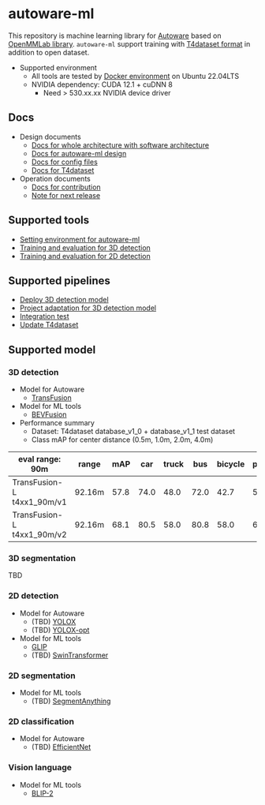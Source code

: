 # autoware-ml

This repository is machine learning library for [Autoware](https://github.com/autowarefoundation/autoware) based on [OpenMMLab library](https://github.com/open-mmlab).
`autoware-ml` support training with [T4dataset format](https://github.com/tier4/tier4_perception_dataset) in addition to open dataset.

- Supported environment
  - All tools are tested by [Docker environment](Dockerfile) on Ubuntu 22.04LTS
  - NVIDIA dependency: CUDA 12.1 + cuDNN 8
    - Need > 530.xx.xx NVIDIA device driver

## Docs

- Design documents
  - [Docs for whole architecture with software architecture](/docs/design/architecture.md)
  - [Docs for autoware-ml design](/docs/design/autoware_ml_design.md)
  - [Docs for config files](/docs/design/config.md)
  - [Docs for T4dataset](/docs/design/t4dataset.md)
- Operation documents
  - [Docs for contribution](/docs/operation/contribution.md)
  - [Note for next release](/docs/operation/release_note.md)

## Supported tools

- [Setting environment for autoware-ml](/tools/setting_environment/)
- [Training and evaluation for 3D detection](/tools/detection3d/)
- [Training and evaluation for 2D detection](/tools/detection2d/)

## Supported pipelines

- [Deploy 3D detection model](/pipelines/deploy_detection3d/)
- [Project adaptation for 3D detection model](/pipelines/project_adaptation_detection3d/)
- [Integration test](/pipelines/test_integration/)
- [Update T4dataset](/pipelines/update_t4dataset/)

## Supported model
### 3D detection

- Model for Autoware
  - [TransFusion](projects/TransFusion/)
- Model for ML tools
  - [BEVFusion](projects/BEVFusion/)
- Performance summary
  - Dataset: T4dataset database_v1_0 + database_v1_1 test dataset
  - Class mAP for center distance (0.5m, 1.0m, 2.0m, 4.0m)

| eval range: 90m            | range  | mAP  | car  | truck | bus  | bicycle | pedestrian |
| -------------------------- | ------ | ---- | ---- | ----- | ---- | ------- | ---------- |
| TransFusion-L t4xx1_90m/v1 | 92.16m | 57.8 | 74.0 | 48.0  | 72.0 | 42.7    | 52.1       |
| TransFusion-L t4xx1_90m/v2 | 92.16m | 68.1 | 80.5 | 58.0  | 80.8 | 58.0    | 63.2       |

### 3D segmentation

TBD

### 2D detection

- Model for Autoware
  - (TBD) [YOLOX](projects/YOLOX/)
  - (TBD) [YOLOX-opt](projects/YOLOX-opt/)
- Model for ML tools
  - [GLIP](projects/GLIP/)
  - (TBD) [SwinTransformer](projects/SwinTransformer/)

### 2D segmentation

- Model for ML tools
  - (TBD) [SegmentAnything](projects/SegmentAnything/)

### 2D classification

- Model for Autoware
  - (TBD) [EfficientNet](projects/EfficientNet/)

### Vision language

- Model for ML tools
  - [BLIP-2](projects/BLIP-2/)
